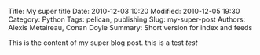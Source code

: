Title: My super title
Date: 2010-12-03 10:20
Modified: 2010-12-05 19:30
Category: Python
Tags: pelican, publishing
Slug: my-super-post
Authors: Alexis Metaireau, Conan Doyle
Summary: Short version for index and feeds

This is the content of my super blog post.
this is a test
*test*
